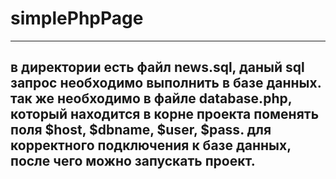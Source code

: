 # simplePhpPage
---
## в директории есть файл news.sql, даный sql запрос необходимо выполнить в базе данных. так же необходимо в файле database.php, который находится в корне проекта поменять поля $host, $dbname, $user, $pass. для корректного подключения к базе данных, после чего можно запускать проект.
